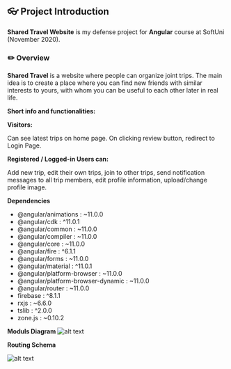 ## 👓 Project Introduction
**Shared Travel Website** is my defense project for **Angular** course at SoftUni (November 2020).

### ✏️ Overview
**Shared Travel** is a website where people can organize joint trips. The main idea is to create a place where you can find new friends with similar interests to yours, with whom you can be useful to each other later in real life.

**Short info and functionalities:**

   **Visitors:**

Can see latest trips on home page. On clicking review button, redirect to Login Page.

   **Registered / Logged-in Users can:**

Add new trip, edit their own trips, join to other trips, send notification messages to all trip members, edit profile information, upload/change profile image. 

**Dependencies**  
- @angular/animations : ~11.0.0    
- @angular/cdk : ^11.0.1    
- @angular/common : ~11.0.0   
- @angular/compiler : ~11.0.0 
- @angular/core : ~11.0.0    
- @angular/fire : ^6.1.1    
- @angular/forms : ~11.0.0    
- @angular/material : ^11.0.1    
- @angular/platform-browser : ~11.0.0    
- @angular/platform-browser-dynamic : ~11.0.0    
- @angular/router : ~11.0.0    
- firebase : ^8.1.1    
- rxjs : ~6.6.0    
- tslib : ^2.0.0     
- zone.js : ~0.10.2    

**Moduls Diagram**
![alt text](https://firebasestorage.googleapis.com/v0/b/travel-c6c41.appspot.com/o/diagrams%2Fschema.jpg?alt=media&token=36257f04-106e-4af0-a803-dd00c84d0c03)


**Routing Schema**

![alt text](https://firebasestorage.googleapis.com/v0/b/travel-c6c41.appspot.com/o/diagrams%2FroutingSchema.jpg?alt=media&token=de218e62-a2bd-4302-8c1a-ea902802db34)
